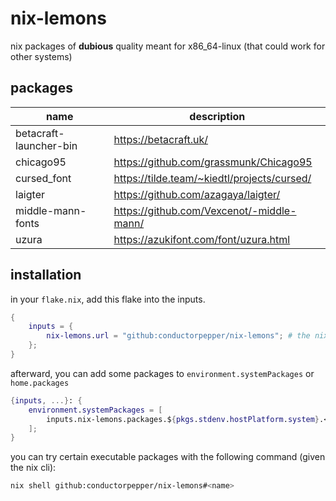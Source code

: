 # nix-lemons

nix packages of **dubious** quality meant for x86_64-linux
(that could work for other systems)

## packages

| name                       | description                                 |
|----------------------------|---------------------------------------------|
| betacraft-launcher-bin     | https://betacraft.uk/                       |
| chicago95                  | https://github.com/grassmunk/Chicago95      |
| cursed_font                | https://tilde.team/~kiedtl/projects/cursed/ |
| laigter                    | https://github.com/azagaya/laigter/         |
| middle-mann-fonts          | https://github.com/Vexcenot/-middle-mann/   |
| uzura                      | https://azukifont.com/font/uzura.html       |

## installation

in your `flake.nix`, add this flake into the inputs.

```nix
{
    inputs = {
        nix-lemons.url = "github:conductorpepper/nix-lemons"; # the nixpkgs input can be followed
    };
}
```

afterward, you can add some packages to `environment.systemPackages` or `home.packages`

```nix
{inputs, ...}: {
    environment.systemPackages = [
        inputs.nix-lemons.packages.${pkgs.stdenv.hostPlatform.system}.<name>
    ];
}
```

you can try certain executable packages with the following command (given the nix cli):

```bash
nix shell github:conductorpepper/nix-lemons#<name>
```